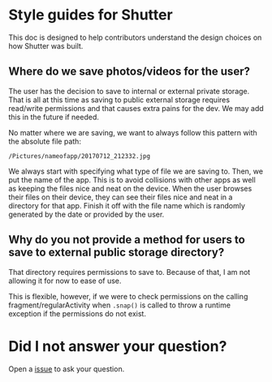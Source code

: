 # Style guides for Shutter
This doc is designed to help contributors understand the design choices on how Shutter was built.

## Where do we save photos/videos for the user?

The user has the decision to save to internal or external private storage. That is all at this time as saving to public external storage requires read/write permissions and that causes extra pains for the dev. We may add this in the future if needed.

No matter where we are saving, we want to always follow this pattern with the absolute file path:

```
/Pictures/nameofapp/20170712_212332.jpg
```

We always start with specifying what type of file we are saving to. Then, we put the name of the app. This is to avoid collisions with other apps as well as keeping the files nice and neat on the device. When the user browses their files on their device, they can see their files nice and neat in a directory for that app. Finish it off with the file name which is randomly generated by the date or provided by the user.

## Why do you not provide a method for users to save to external public storage directory?

That directory requires permissions to save to. Because of that, I am not allowing it for now to ease of use.

This is flexible, however, if we were to check permissions on the calling fragment/regularActivity when `.snap()` is called to throw a runtime exception if the permissions do not exist.

# Did I not answer your question?

Open a [issue](https://github.com/levibostian/Shutter-Android/issues/new) to ask your question.